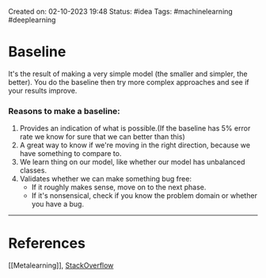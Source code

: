 Created on: 02-10-2023 19:48
Status: #idea
Tags: #machinelearning #deeplearning 
# Baseline
It's the result of making a very simple model (the smaller and simpler, the better). You do the baseline then try more complex approaches and see if your results improve.
### Reasons to make a baseline:
1. Provides an indication of what is possible.(If the baseline has 5% error rate we know for sure that we can better than this)
2. A great way to know if we're moving in the right direction, because we have something to compare to.
3. We learn thing on our model, like whether our model has unbalanced classes.
4. Validates whether we can make something bug free:
	- If it roughly makes sense, move on to the next phase.
	- If it's nonsensical, check if you know the problem domain or whether you have a bug. 



-----------------
# References
[[Metalearning]], [StackOverflow](https://datascience.stackexchange.com/questions/30912/what-does-baseline-mean-in-the-context-of-machine-learning)